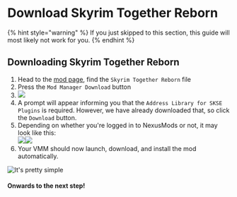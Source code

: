 # Download Skyrim Together Reborn

{% hint style="warning" %}
If you just skipped to this section, this guide will most likely not work for you.
{% endhint %}

## Downloading Skyrim Together Reborn

1. Head to the [mod page](https://www.nexusmods.com/skyrimspecialedition/mods/69993?tab=files), find the `Skyrim Together Reborn` file
2. Press the `Mod Manager Download` button
3. ![](https://shx.is/5Bln7tlw3.png)
4. A prompt will appear informing you that the `Address Library for SKSE Plugins` is required. However, we have already downloaded that, so click the `Download` button.&#x20;
5. Depending on whether you're logged in to NexusMods or not, it may look like this:\
   ![](https://shx.is/5BlnFyqyz.png)![](https://shx.is/5Blo5Z9rJ.png)
6. Your VMM should now launch, download, and install the mod automatically.

![It's pretty simple](https://shx.is/5BKNkLiIo.gif)

#### Onwards to the next step!
